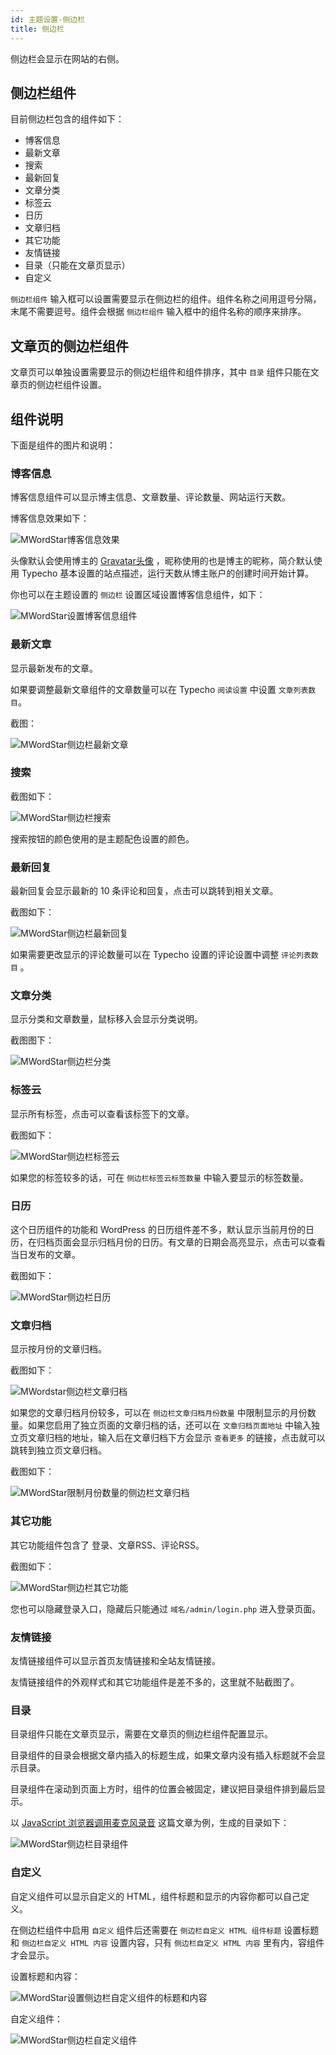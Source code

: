 ```yaml
---
id: 主题设置-侧边栏
title: 侧边栏
---
```


侧边栏会显示在网站的右侧。

## 侧边栏组件

目前侧边栏包含的组件如下：

* 博客信息
* 最新文章
* 搜索
* 最新回复
* 文章分类
* 标签云
* 日历
* 文章归档
* 其它功能
* 友情链接
* 目录（只能在文章页显示）
* 自定义

`侧边栏组件` 输入框可以设置需要显示在侧边栏的组件。组件名称之间用逗号分隔，末尾不需要逗号。组件会根据 `侧边栏组件` 输入框中的组件名称的顺序来排序。

## 文章页的侧边栏组件

文章页可以单独设置需要显示的侧边栏组件和组件排序，其中 `目录` 组件只能在文章页的侧边栏组件设置。

## 组件说明

下面是组件的图片和说明：

### 博客信息

博客信息组件可以显示博主信息、文章数量、评论数量、网站运行天数。

博客信息效果如下：

![MWordStar博客信息效果](/docs/16043697454070.jpeg)

头像默认会使用博主的 [Gravatar头像](https://www.misterma.com/archives/816/) ，昵称使用的也是博主的昵称，简介默认使用 Typecho 基本设置的站点描述，运行天数从博主账户的创建时间开始计算。

你也可以在主题设置的 `侧边栏` 设置区域设置博客信息组件，如下：

![MWordStar设置博客信息组件](/docs/blog-info-input.jpg)

### 最新文章

显示最新发布的文章。

如果要调整最新文章组件的文章数量可以在 Typecho `阅读设置` 中设置 `文章列表数目`。

截图：

![MWordStar侧边栏最新文章](/docs/16043804344081.jpg)

### 搜索

截图如下：

![MWordStar侧边栏搜索](/docs/16043804676669.jpg)

搜索按钮的颜色使用的是主题配色设置的颜色。

### 最新回复

最新回复会显示最新的 10 条评论和回复，点击可以跳转到相关文章。

截图如下：

![MWordStar侧边栏最新回复](/docs/16043804959485.jpg)

如果需要更改显示的评论数量可以在 Typecho 设置的评论设置中调整 `评论列表数目` 。

### 文章分类

显示分类和文章数量，鼠标移入会显示分类说明。

截图图下：

![MWordStar侧边栏分类](/docs/16043805277164.jpg)

### 标签云

显示所有标签，点击可以查看该标签下的文章。

截图如下：

![MWordStar侧边栏标签云](/docs/16043805518281.jpg)

如果您的标签较多的话，可在 `侧边栏标签云标签数量` 中输入要显示的标签数量。

### 日历

这个日历组件的功能和 WordPress 的日历组件差不多，默认显示当前月份的日历，在归档页面会显示归档月份的日历。有文章的日期会高亮显示，点击可以查看当日发布的文章。

截图如下：

![MWordStar侧边栏日历](/docs/16043805754442.jpg)

### 文章归档

显示按月份的文章归档。

截图如下：

![MWordstar侧边栏文章归档](/docs/16043695709968.jpeg)

如果您的文章归档月份较多，可以在 `侧边栏文章归档月份数量` 中限制显示的月份数量。如果您启用了独立页面的文章归档的话，还可以在 `文章归档页面地址` 中输入独立页文章归档的地址，输入后在文章归档下方会显示 `查看更多` 的链接，点击就可以跳转到独立页文章归档。

截图如下：

![MWordStar限制月份数量的侧边栏文章归档](/docs/16043806617429.jpg)

### 其它功能

其它功能组件包含了 登录、文章RSS、评论RSS。

截图如下：

![MWordStar侧边栏其它功能](/docs/16043806868149.jpg)

您也可以隐藏登录入口，隐藏后只能通过 `域名/admin/login.php` 进入登录页面。

### 友情链接

友情链接组件可以显示首页友情链接和全站友情链接。

友情链接组件的外观样式和其它功能组件是差不多的，这里就不贴截图了。

### 目录

目录组件只能在文章页显示，需要在文章页的侧边栏组件配置显示。

目录组件的目录会根据文章内插入的标题生成，如果文章内没有插入标题就不会显示目录。

目录组件在滚动到页面上方时，组件的位置会被固定，建议把目录组件排到最后显示。

以 [JavaScript 浏览器调用麦克风录音](https://www.misterma.com/archives/907/) 这篇文章为例，生成的目录如下：

![MWordStar侧边栏目录组件](/docs/directory.jpg)

### 自定义

自定义组件可以显示自定义的 HTML，组件标题和显示的内容你都可以自己定义。

在侧边栏组件中启用 `自定义` 组件后还需要在 `侧边栏自定义 HTML 组件标题` 设置标题和 `侧边栏自定义 HTML 内容` 设置内容，只有 `侧边栏自定义 HTML 内容` 里有内，容组件才会显示。

设置标题和内容：

![MWordStar设置侧边栏自定义组件的标题和内容](/docs/customize-set.jpg)

自定义组件：

![MWordStar侧边栏自定义组件](/docs/customize.jpg)